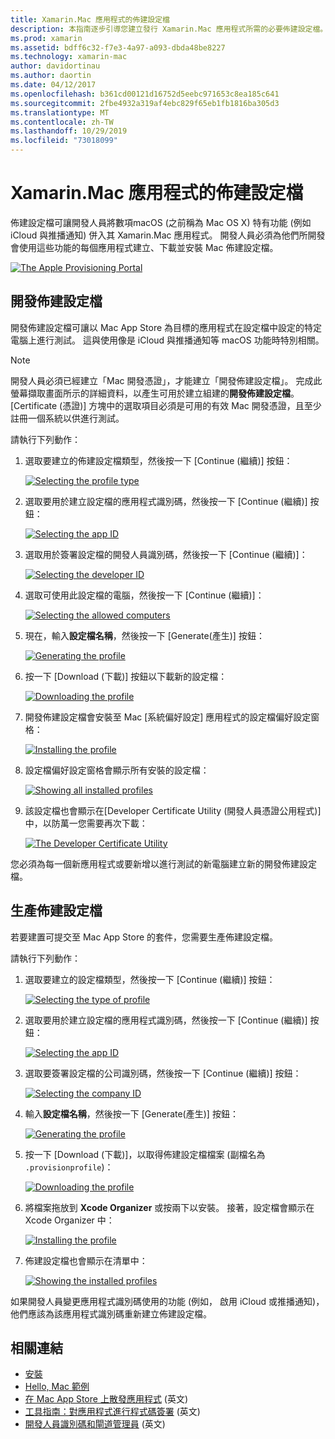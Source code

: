 ```yaml
---
title: Xamarin.Mac 應用程式的佈建設定檔
description: 本指南逐步引導您建立發行 Xamarin.Mac 應用程式所需的必要佈建設定檔。
ms.prod: xamarin
ms.assetid: bdff6c32-f7e3-4a97-a093-dbda48be8227
ms.technology: xamarin-mac
author: davidortinau
ms.author: daortin
ms.date: 04/12/2017
ms.openlocfilehash: b361cd00121d16752d5eebc971653c8ea185c641
ms.sourcegitcommit: 2fbe4932a319af4ebc829f65eb1fb1816ba305d3
ms.translationtype: MT
ms.contentlocale: zh-TW
ms.lasthandoff: 10/29/2019
ms.locfileid: "73018099"
---
```

# <a name="provisioning-profiles-for-xamarinmac-apps"></a>Xamarin.Mac 應用程式的佈建設定檔

佈建設定檔可讓開發人員將數項macOS (之前稱為 Mac OS X) 特有功能 (例如 iCloud 與推播通知) 併入其 Xamarin.Mac 應用程式。 開發人員必須為他們所開發會使用這些功能的每個應用程式建立、下載並安裝 Mac 佈建設定檔。

[![](profiles-images/certif13.png "The Apple Provisioning Portal")](profiles-images/certif13.png#lightbox)

<a name="Development_Provisioning_Profile" />

## <a name="development-provisioning-profile"></a>開發佈建設定檔

開發佈建設定檔可讓以 Mac App Store 為目標的應用程式在設定檔中設定的特定電腦上進行測試。 這與使用像是 iCloud 與推播通知等 macOS 功能時特別相關。

> [!NOTE]
> 開發人員必須已經建立「Mac 開發憑證」，才能建立「開發佈建設定檔」。 完成此螢幕擷取畫面所示的詳細資料，以產生可用於建立組建的**開發佈建設定檔**。 [Certificate (憑證)] 方塊中的選取項目必須是可用的有效 Mac 開發憑證，且至少註冊一個系統以供進行測試。

請執行下列動作：

1. 選取要建立的佈建設定檔類型，然後按一下 [Continue (繼續)] 按鈕： 

    [![](profiles-images/certif14.png "Selecting the profile type")](profiles-images/certif14.png#lightbox)
2. 選取要用於建立設定檔的應用程式識別碼，然後按一下 [Continue (繼續)] 按鈕： 

    [![](profiles-images/certif15.png "Selecting the app ID")](profiles-images/certif15.png#lightbox)
3. 選取用於簽署設定檔的開發人員識別碼，然後按一下 [Continue (繼續)]： 

    [![](profiles-images/certif16.png "Selecting the developer ID")](profiles-images/certif16.png#lightbox)
4. 選取可使用此設定檔的電腦，然後按一下 [Continue (繼續)]： 

    [![](profiles-images/certif17.png "Selecting the allowed computers")](profiles-images/certif17.png#lightbox)
5. 現在，輸入**設定檔名稱**，然後按一下 [Generate(產生)] 按鈕： 

    [![](profiles-images/certif18.png "Generating the profile")](profiles-images/certif18.png#lightbox)
6. 按一下 [Download (下載)] 按鈕以下載新的設定檔： 

    [![](profiles-images/certif19.png "Downloading the profile")](profiles-images/certif19.png#lightbox)
7. 開發佈建設定檔會安裝至 Mac [系統偏好設定] 應用程式的設定檔偏好設定窗格： 

    [![](profiles-images/certif20.png "Installing the profile")](profiles-images/certif20.png#lightbox)
8. 設定檔偏好設定窗格會顯示所有安裝的設定檔： 

    [![](profiles-images/image47.png "Showing all installed profiles")](profiles-images/image47.png#lightbox)
9. 該設定檔也會顯示在[Developer Certificate Utility (開發人員憑證公用程式)] 中，以防萬一您需要再次下載： 

    [![](profiles-images/image48.png "The Developer Certificate Utility")](profiles-images/image48.png#lightbox)

您必須為每一個新應用程式或要新增以進行測試的新電腦建立新的開發佈建設定檔。

<a name="Production_Provisioning_Profile" />

## <a name="production-provisioning-profile"></a>生產佈建設定檔

若要建置可提交至 Mac App Store 的套件，您需要生產佈建設定檔。

請執行下列動作：

1. 選取要建立的設定檔類型，然後按一下 [Continue (繼續)] 按鈕： 

    [![](profiles-images/certif21.png "Selecting the type of profile")](profiles-images/certif21.png#lightbox)
2. 選取要用於建立設定檔的應用程式識別碼，然後按一下 [Continue (繼續)] 按鈕： 

    [![](profiles-images/certif15.png "Selecting the app ID")](profiles-images/certif15.png#lightbox)
3. 選取要簽署設定檔的公司識別碼，然後按一下 [Continue (繼續)] 按鈕： 

    [![](profiles-images/certif23.png "Selecting the company ID")](profiles-images/certif23.png#lightbox)
4. 輸入**設定檔名稱**，然後按一下 [Generate(產生)] 按鈕： 

    [![](profiles-images/certif24.png "Generating the profile")](profiles-images/certif24.png#lightbox)
5. 按一下 [Download (下載)]，以取得佈建設定檔檔案 (副檔名為 `.provisionprofile`)： 

    [![](profiles-images/certif25.png "Downloading the profile")](profiles-images/certif25.png#lightbox)
6. 將檔案拖放到 **Xcode Organizer** 或按兩下以安裝。 接著，設定檔會顯示在 Xcode Organizer 中： 

    [![](profiles-images/image51.png "Installing the profile")](profiles-images/image51.png#lightbox)
7. 佈建設定檔也會顯示在清單中： 

    [![](profiles-images/certif26.png "Showing the installed profiles")](profiles-images/certif26.png#lightbox)

如果開發人員變更應用程式識別碼使用的功能 (例如， 啟用 iCloud 或推播通知)，他們應該為該應用程式識別碼重新建立佈建設定檔。

## <a name="related-links"></a>相關連結

- [安裝](~//mac/get-started/installation.md)
- [Hello, Mac 範例](~//mac/get-started/hello-mac.md)
- [在 Mac App Store 上散發應用程式](https://developer.apple.com/devcenter/mac/checklist/) \(英文\)
- [工具指南：對應用程式進行程式碼簽署](https://developer.apple.com/library/mac/#documentation/ToolsLanguages/Conceptual/OSXWorkflowGuide/CodeSigning/CodeSigning.html) \(英文\)
- [開發人員識別碼和閘道管理員](https://developer.apple.com/resources/developer-id/) \(英文\)
